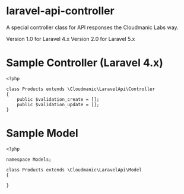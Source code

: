laravel-api-controller
======================

A special controller class for API responses the Cloudmanic Labs way.

Version 1.0 for Laravel 4.x
Version 2.0 for Laravel 5.x


Sample Controller (Laravel 4.x)
======================

```
<?php

class Products extends \Cloudmanic\LaravelApi\Controller
{
	public $validation_create = [];
	public $validation_update = [];
}
```

Sample Model
======================

```
<?php

namespace Models;

class Products extends \Cloudmanic\LaravelApi\Model
{

}
```
